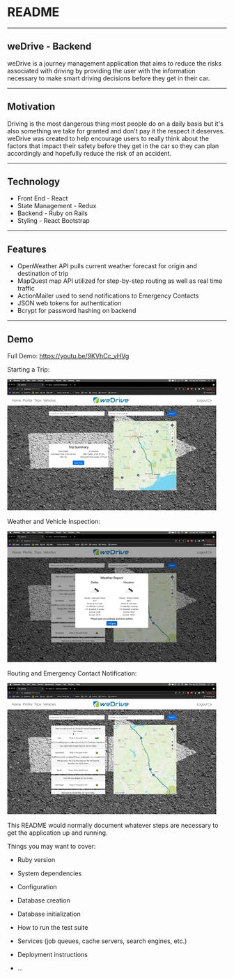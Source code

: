 # README

---
## weDrive - Backend

weDrive is a journey management application that aims to reduce the risks associated with driving by providing the user with the information necessary to make smart driving decisions before they get in their car.

---
## Motivation

Driving is the most dangerous thing most people do on a daily basis but it's also something we take for granted and don't pay it the respect it deserves. weDrive was created to help encourage users to really think about the factors that impact their safety before they get in the car so they can plan accordingly and hopefully reduce the risk of an accident.

--- 
## Technology

* Front End - React
* State Management - Redux
* Backend - Ruby on Rails
* Styling - React Bootstrap

---
## Features

* OpenWeather API pulls current weather forecast for origin and destination of trip
* MapQuest map API utilized for step-by-step routing as well as real time traffic
* ActionMailer used to send notifications to Emergency Contacts
* JSON web tokens for authentication
* Bcrypt for password hashing on backend

---
## Demo

Full Demo: https://youtu.be/9KVhCc_vHVg

Starting a Trip:

![Starting a trip](app/gifs/start-trip.gif)

Weather and Vehicle Inspection:

![Weather and inspection](app/gifs/weather-inspection.gif)

Routing and Emergency Contact Notification: 

![Routing and Emergency Contact Notification](app/gifs/routing-notification.gif)

This README would normally document whatever steps are necessary to get the
application up and running.

Things you may want to cover:

* Ruby version

* System dependencies

* Configuration

* Database creation

* Database initialization   

* How to run the test suite

* Services (job queues, cache servers, search engines, etc.)

* Deployment instructions

* ...
